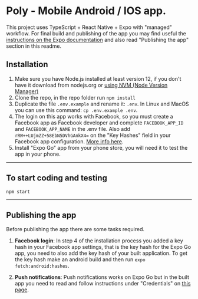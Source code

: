 # Poly - Mobile Android / IOS app.

This project uses TypeScript + React Native + Expo with "managed" workflow. For final build and publishing of the app you may find useful the [instructions on the Expo documentation](https://docs.expo.io/distribution/introduction/) and also read "Publishing the app" section in this readme.

## Installation

1. Make sure you have Node.js installed at least version 12, if you don't have it download from nodejs.org or [using NVM (Node Version Manager)](https://tecadmin.net/install-nodejs-with-nvm/)
2. Clone the repo, in the repo folder run `npm install`
3. Duplicate the file `.env.example` and rename it: `.env`. In Linux and MacOS you can use this command: 
  `cp .env.example .env`.
5. The login on this app works with Facebook, so you must create a Facebook app as Facebook developer and complete `FACEBOOK_APP_ID` and `FACEBOOK_APP_NAME` in the .env file. Also add `rRW++LUjmZZ+58EbN5DVhGAnkX4=` on the "Key Hashes" field in your Facebook app configuration. [More info here](https://docs.expo.io/versions/v36.0.0/sdk/facebook/#registering-your-app-with-facebook).
6. Install "Expo Go" app from your phone store, you will need it to test the app in your phone.

----

## To start coding and testing

```
npm start
```

----

## Publishing the app

Before publishing the app there are some tasks required.

1. **Facebook login**: In step 4 of the installation process you added a key hash in your Facebook app settings, that is the key hash for the Expo Go app, you need to also add the key hash of your built application. To get the key hash make an android build and then run `expo fetch:android:hashes`. 

2. **Push notifications**: Push notifications works on Expo Go but in the built app you need to read and follow instructions under "Credentials" on [this page](https://docs.expo.io/push-notifications/push-notifications-setup/#credentials).
